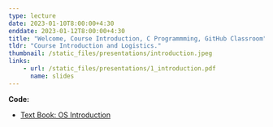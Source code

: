 ```yaml
---
type: lecture
date: 2023-01-10T8:00:00+4:30
enddate: 2023-01-12T8:00:00+4:30
title: "Welcome, Course Introduction, C Programmming, GitHub Classroom" 
tldr: "Course Introduction and Logistics."
thumbnail: /static_files/presentations/introduction.jpeg
links:
    - url: /static_files/presentations/1_introduction.pdf
      name: slides
---
```

**Code:**
- [Text Book: OS Introduction](http://pages.cs.wisc.edu/~remzi/OSTEP/intro.pdf)